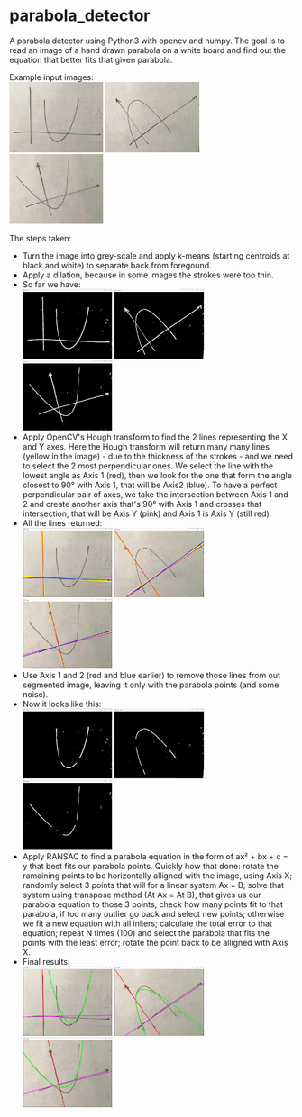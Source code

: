 # parabola_detector

A parabola detector using Python3 with opencv and numpy. The goal is to read an image of a hand drawn parabola on a white board and find out the equation that better fits that given parabola.

Example input images:  
<img src="exemplo1.jpg" width="33%" height="33%"> <img src="exemplo2.jpg" width="33%" height="33%"> <img src="exemplo3.jpg" width="33%" height="33%">


The steps taken:  
* Turn the image into grey-scale and apply k-means (starting centroids at black and white) to separate back from foregound.
* Apply a dilation, because in some images the strokes were too thin.
* So far we have:  
<img src="screenshots/ex1kmeans.png" width="33%" height="33%"> <img src="screenshots/ex2kmeans.png" width="33%" height="33%"> <img src="screenshots/ex3kmeans.png" width="33%" height="33%">
* Apply OpenCV's Hough transform to find the 2 lines representing the X and Y axes. Here the Hough transform will return many many lines (yellow in the image) - due to the thickness of the strokes - and we need to select the 2 most perpendicular ones. We select the line with the lowest angle as Axis 1 (red), then we look for the one that form the angle closest to 90° with Axis 1, that will be Axis2 (blue). To have a perfect perpendicular pair of axes, we take the intersection between Axis 1 and 2 and create another axis that's 90° with Axis 1 and crosses that intersection, that will be Axis Y (pink) and Axis 1 is Axis Y (still red).
* All the lines returned:  
<img src="screenshots/ex1hough.png" width="33%" height="33%"> <img src="screenshots/ex2hough.png" width="33%" height="33%"> <img src="screenshots/ex3hough.png" width="33%" height="33%">
* Use Axis 1 and 2 (red and blue earlier) to remove those lines from out segmented image, leaving it only with the parabola points (and some noise).
* Now it looks like this:  
<img src="screenshots/ex1noaxis.png" width="33%" height="33%"> <img src="screenshots/ex2noaxis.png" width="33%" height="33%"> <img src="screenshots/ex3noaxis.png" width="33%" height="33%">
* Apply RANSAC to find a parabola equation in the form of ax² + bx + c = y that best fits our parabola points. Quickly how that done: rotate the ramaining points to be horizontally alligned with the image, using Axis X; randomly select 3 points that will for a linear system Ax = B; solve that system using transpose method (At Ax = At B), that gives us our parabola equation to those 3 points; check how many points fit to that parabola, if too many outlier go back and select new points; otherwise we fit a new equation with all inliers; calculate the total error to that equation; repeat N times (100) and select the parabola that fits the points with the least error; rotate the point back to be alligned with Axis X.
* Final results:  
<img src="screenshots/ex1.png" width="33%" height="33%"> <img src="screenshots/ex2.png" width="33%" height="33%"> <img src="screenshots/ex3.png" width="33%" height="33%">
